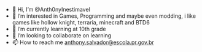 - 👋 Hi, I’m @Anth0nyInestimavel
- 👀 I’m interested in Games, Programming and maybe even modding, i like games like hollow knight, terraria, minecraft and BTD6
- 🌱 I’m currently learning at 10th grade
- 💞️ I’m looking to collaborate on learning
- 📫 How to reach me anthony.salvador@escola.pr.gov.br

<!---
Anth0nyInestimavel/Anth0nyInestimavel is a ✨ special ✨ repository because its `README.md` (this file) appears on your GitHub profile.
You can click the Preview link to take a look at your changes.
--->
